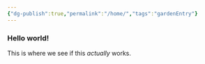 ```yaml
---
{"dg-publish":true,"permalink":"/home/","tags":"gardenEntry"}
---
```



### Hello world!

This is where we see if this *actually* works.